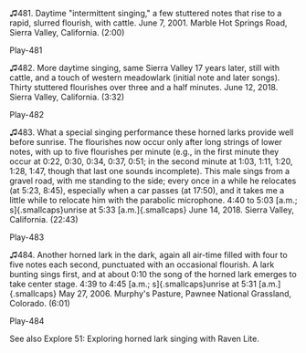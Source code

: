 ♫481. Daytime "intermittent singing," a few stuttered notes that rise to
a rapid, slurred flourish, with cattle. June 7, 2001. Marble Hot Springs
Road, Sierra Valley, California. (2:00)

Play-481

♫482. More daytime singing, same Sierra Valley 17 years later, still
with cattle, and a touch of western meadowlark (initial note and later
songs). Thirty stuttered flourishes over three and a half minutes. June
12, 2018. Sierra Valley, California. (3:32)

Play-482

♫483. What a special singing performance these horned larks provide well
before sunrise. The flourishes now occur only after long strings of
lower notes, with up to five flourishes per minute (e.g., in the first
minute they occur at 0:22, 0:30, 0:34, 0:37, 0:51; in the second minute
at 1:03, 1:11, 1:20, 1:28, 1:47, though that last one sounds
incomplete). This male sings from a gravel road, with me standing to the
side; every once in a while he relocates (at 5:23, 8:45), especially
when a car passes (at 17:50), and it takes me a little while to relocate
him with the parabolic microphone. 4:40 to 5:03 [a.m.;
s]{.smallcaps}unrise at 5:33 [a.m.]{.smallcaps} June 14, 2018. Sierra
Valley, California. (22:43)

Play-483

♫484. Another horned lark in the dark, again all air-time filled with
four to five notes each second, punctuated with an occasional flourish.
A lark bunting sings first, and at about 0:10 the song of the horned
lark emerges to take center stage. 4:39 to 4:45 [a.m.;
s]{.smallcaps}unrise at 5:31 [a.m.]{.smallcaps} May 27, 2006. Murphy's
Pasture, Pawnee National Grassland, Colorado. (6:01)

Play-484

See also Explore 51: Exploring horned lark singing with Raven Lite.
